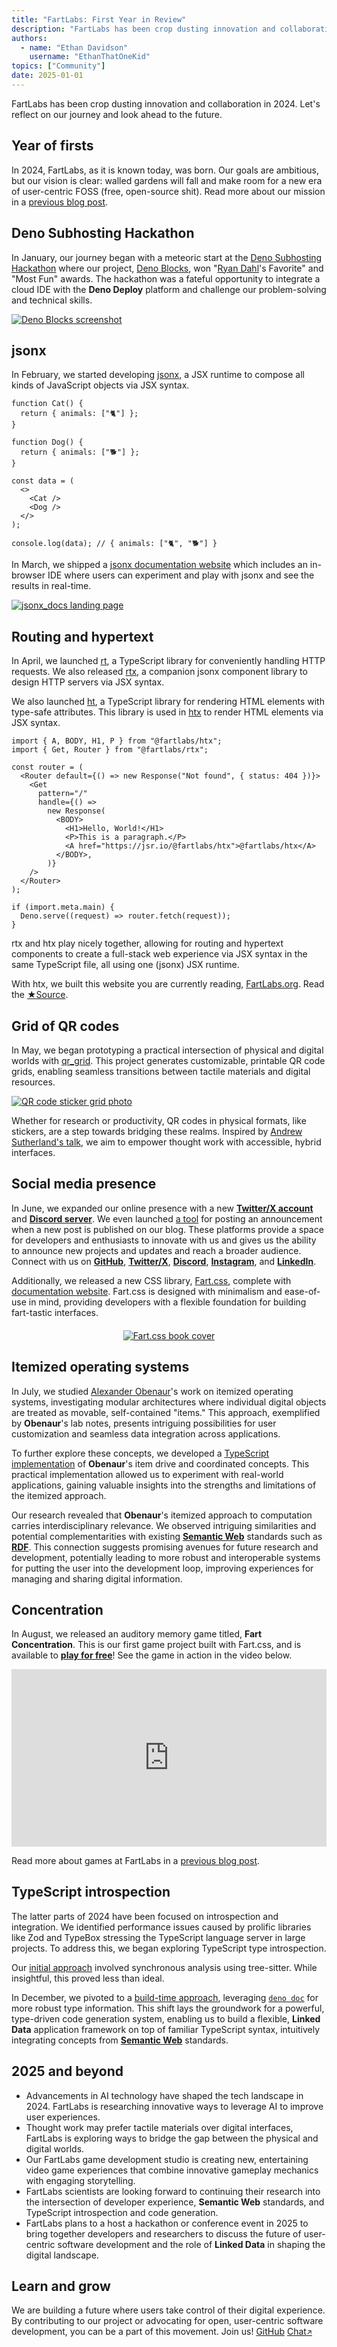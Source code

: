 ```yaml
---
title: "FartLabs: First Year in Review"
description: "FartLabs has been crop dusting innovation and collaboration in 2024. Let's reflect on our journey and look ahead to the future."
authors:
  - name: "Ethan Davidson"
    username: "EthanThatOneKid"
topics: ["Community"]
date: 2025-01-01
---
```


FartLabs has been crop dusting innovation and collaboration in 2024. Let's
reflect on our journey and look ahead to the future.

## Year of firsts

In 2024, FartLabs, as it is known today, was born. Our goals are ambitious, but
our vision is clear: walled gardens will fall and make room for a new era of
user-centric FOSS (free, open-source shit). Read more about our mission in a
[previous blog post](/about).

## Deno Subhosting Hackathon

In January, our journey began with a meteoric start at the
[Deno Subhosting Hackathon](https://deno.com/blog/subhosting-hackathon) where
our project, [Deno Blocks](https://github.com/FartLabs/deno_blocks), won
"[Ryan Dahl](https://en.wikipedia.org/wiki/Ryan_Dahl)'s Favorite" and "Most Fun"
awards. The hackathon was a fateful opportunity to integrate a cloud IDE with
the **Deno Deploy** platform and challenge our problem-solving and technical
skills.

[![Deno Blocks screenshot](https://github.com/user-attachments/assets/e681cf47-ae19-4cb4-965a-056ca9103fc7)](https://deno.com/blog/subhosting-hackathon#winning-submissions)

## jsonx

In February, we started developing [jsonx](https://github.com/FartLabs/jsonx), a
JSX runtime to compose all kinds of JavaScript objects via JSX syntax.

```tsx
function Cat() {
  return { animals: ["🐈"] };
}

function Dog() {
  return { animals: ["🐕"] };
}

const data = (
  <>
    <Cat />
    <Dog />
  </>
);

console.log(data); // { animals: ["🐈", "🐕"] }
```

In March, we shipped a [jsonx documentation website](https://jsonx.fart.tools)
which includes an in-browser IDE where users can experiment and play with jsonx
and see the results in real-time.

[![jsonx_docs landing page](https://jsonx.deno.dev/screenshot.png)](https://jsonx.deno.dev/)

## Routing and hypertext

In April, we launched [rt](https://github.com/FartLabs/rt), a TypeScript library
for conveniently handling HTTP requests. We also released
[rtx](https://github.com/FartLabs/rtx), a companion jsonx component library to
design HTTP servers via JSX syntax.

We also launched [ht](https://github.com/FartLabs/ht), a TypeScript library for
rendering HTML elements with type-safe attributes. This library is used in
[htx](https://github.com/FartLabs/htx) to render HTML elements via JSX syntax.

```tsx
import { A, BODY, H1, P } from "@fartlabs/htx";
import { Get, Router } from "@fartlabs/rtx";

const router = (
  <Router default={() => new Response("Not found", { status: 404 })}>
    <Get
      pattern="/"
      handle={() =>
        new Response(
          <BODY>
            <H1>Hello, World!</H1>
            <P>This is a paragraph.</P>
            <A href="https://jsr.io/@fartlabs/htx">@fartlabs/htx</A>
          </BODY>,
        )}
    />
  </Router>
);

if (import.meta.main) {
  Deno.serve((request) => router.fetch(request));
}
```

rtx and htx play nicely together, allowing for routing and hypertext components
to create a full-stack web experience via JSX syntax in the same TypeScript
file, all using one (jsonx) JSX runtime.

With htx, we built this website you are currently reading, [FartLabs.org](/).
Read the
<a class="fart-button" href="https://github.com/FartLabs/fartlabs.org">★Source</a>.

## Grid of QR codes

In May, we began prototyping a practical intersection of physical and digital
worlds with [qr_grid](https://github.com/FartLabs/qr_grid). This project
generates customizable, printable QR code grids, enabling seamless transitions
between tactile materials and digital resources.

[![QR code sticker grid photo](https://github.com/user-attachments/assets/dbbdc682-c362-4002-9c33-ea7aab5f24a6)](https://github.com/FartLabs/qr_grid)

Whether for research or productivity, QR codes in physical formats, like
stickers, are a step towards bridging these realms. Inspired by
[Andrew Sutherland's talk](https://youtu.be/Y8Qm48_GhJ8), we aim to empower
thought work with accessible, hybrid interfaces.

## Social media presence

In June, we expanded our online presence with a new
[**Twitter/X account**](https://go.fart.tools/twitter) and
[**Discord server**](https://go.fart.tools/chat). We even launched
[a tool](https://github.com/FartLabs/feeder) for posting an announcement when a
new post is published on our blog. These platforms provide a space for
developers and enthusiasts to innovate with us and gives us the ability to
announce new projects and updates and reach a broader audience. Connect with us
on [**GitHub**](https://github.com/FartLabs),
[**Twitter/X**](https://go.fart.tools/twitter),
[**Discord**](https://go.fart.tools/chat),
[**Instagram**](https://go.fart.tools/instagram), and
[**LinkedIn**](https://go.fart.tools/in).

Additionally, we released a new CSS library,
[Fart.css](https://github.com/FartLabs/fart.css), complete with
[documentation website](https://css.fart.tools/). Fart.css is designed with
minimalism and ease-of-use in mind, providing developers with a flexible
foundation for building <span class="fart-sparkle">fart-tastic</span>
interfaces.

<div style="text-align: center; margin: 20px 0;">
  <a href="https://css.fart.tools">
    <img src="https://css.fart.tools/bookcover.png" style="max-width: 50%;" alt="Fart.css book cover">
  </a>
</div>

## Itemized operating systems

In July, we studied [Alexander Obenaur](https://alexanderobenauer.com/)'s work
on itemized operating systems, investigating modular architectures where
individual digital objects are treated as movable, self-contained "items." This
approach, exemplified by **Obenaur**'s lab notes, presents intriguing
possibilities for user customization and seamless data integration across
applications.

To further explore these concepts, we developed a
[TypeScript implementation](https://github.com/FartLabs/item_drive) of
**Obenaur**'s item drive and coordinated concepts. This practical implementation
allowed us to experiment with real-world applications, gaining valuable insights
into the strengths and limitations of the itemized approach.

Our research revealed that **Obenaur**'s itemized approach to computation
carries interdisciplinary relevance. We observed intriguing similarities and
potential complementarities with existing
[**Semantic Web**](https://en.wikipedia.org/wiki/Semantic_Web) standards such as
[**RDF**](https://en.wikipedia.org/wiki/Resource_Description_Framework). This
connection suggests promising avenues for future research and development,
potentially leading to more robust and interoperable systems for putting the
user into the development loop, improving experiences for managing and sharing
digital information.

## Concentration

In August, we released an auditory memory game titled, **Fart Concentration**.
This is our first game project built with Fart.css, and is available to
[**play for free**](https://concentration.fart.tools/)! See the game in action
in the video below.

<div style="position: relative; padding-bottom: 56.25%; height: 0; overflow: hidden; max-width: 100%; height: auto;">
  <iframe style="position: absolute; top: 0; left: 0; width: 100%; height: 100%;" src="https://www.youtube.com/embed/J_b_YbGOsCI" frameborder="0" allowfullscreen></iframe>
</div>

Read more about games at FartLabs in a [previous blog post](/games).

## TypeScript introspection

The latter parts of 2024 have been focused on introspection and integration. We
identified performance issues caused by prolific libraries like Zod and TypeBox
stressing the TypeScript language server in large projects. To address this, we
began exploring TypeScript type introspection.

Our [initial approach](https://github.com/FartLabs/typescript-type-introspector)
involved synchronous analysis using tree-sitter. While insightful, this proved
less than ideal.

In December, we pivoted to a
[build-time approach](https://github.com/FartLabs/deno-doc-introspector),
leveraging [`deno doc`](https://docs.deno.com/runtime/reference/cli/doc/) for
more robust type information. This shift lays the groundwork for a powerful,
type-driven code generation system, enabling us to build a flexible, **Linked
Data** application framework on top of familiar TypeScript syntax, intuitively
integrating concepts from
[**Semantic Web**](https://en.wikipedia.org/wiki/Semantic_Web) standards.

## 2025 and beyond

- Advancements in AI technology have shaped the tech landscape in 2024. FartLabs
  is researching innovative ways to leverage AI to improve user experiences.
- Thought work may prefer tactile materials over digital interfaces, FartLabs is
  exploring ways to bridge the gap between the physical and digital worlds.
- Our FartLabs game development studio is creating new, entertaining video game
  experiences that combine innovative gameplay mechanics with engaging
  storytelling.
- FartLabs scientists are looking forward to continuing their research into the
  intersection of developer experience, **Semantic Web** standards, and
  TypeScript introspection and code generation.
- FartLabs plans to a host a hackathon or conference event in 2025 to bring
  together developers and researchers to discuss the future of user-centric
  software development and the role of **Linked Data** in shaping the digital
  landscape.

## Learn and grow

We are building a future where users take control of their digital experience.
By contributing to our project or advocating for open, user-centric software
development, you can be a part of this movement. Join us!
<a class="fart-button" href="https://github.com/FartLabs">GitHub</a>
<a class="fart-button" href="https://go.fart.tools/chat" target="_blank">Chat<small>↗</small></a>
